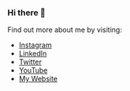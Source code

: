 ### Hi there 👋

<!--
**almostengr/almostengr** is a ✨ _special_ ✨ repository because its `README.md` (this file) appears on your GitHub profile.

Here are some ideas to get you started:

- 🔭 I’m currently working on ...
- 🌱 I’m currently learning ...
- 👯 I’m looking to collaborate on ...
- 🤔 I’m looking for help with ...
- 💬 Ask me about ...
- 📫 How to reach me: ...
- 😄 Pronouns: ...
- ⚡ Fun fact: ...
-->

Find out more about me by visiting:

* [Instagram](https://Instagram.com/almostengr)
* [LinkedIn](https://linkedin.com/in/krobinsontech)
* [Twitter](https://twitter.com/almostengr)
* [YouTube](https://www.youtube.com/channel/UC4HCouBLtXD1j1U_17aBqig?sub_confirmation=1)
* [My Website](https://thealmostengineer.com)
